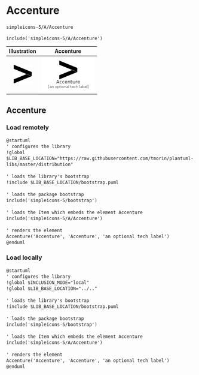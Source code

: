 # Accenture


```text
simpleicons-5/A/Accenture
```

```text
include('simpleicons-5/A/Accenture')
```



| Illustration | Accenture |
| :---: | :---: |
| ![illustration for Illustration](../../simpleicons-5/A/Accenture.png) | ![illustration for Accenture](../../simpleicons-5/A/Accenture.Local.png) |




## Accenture

### Load remotely
```plantuml
@startuml
' configures the library
!global $LIB_BASE_LOCATION="https://raw.githubusercontent.com/tmorin/plantuml-libs/master/distribution"

' loads the library's bootstrap
!include $LIB_BASE_LOCATION/bootstrap.puml

' loads the package bootstrap
include('simpleicons-5/bootstrap')

' loads the Item which embeds the element Accenture
include('simpleicons-5/A/Accenture')

' renders the element
Accenture('Accenture', 'Accenture', 'an optional tech label')
@enduml
```

### Load locally
```plantuml
@startuml
' configures the library
!global $INCLUSION_MODE="local"
!global $LIB_BASE_LOCATION="../.."

' loads the library's bootstrap
!include $LIB_BASE_LOCATION/bootstrap.puml

' loads the package bootstrap
include('simpleicons-5/bootstrap')

' loads the Item which embeds the element Accenture
include('simpleicons-5/A/Accenture')

' renders the element
Accenture('Accenture', 'Accenture', 'an optional tech label')
@enduml
```

